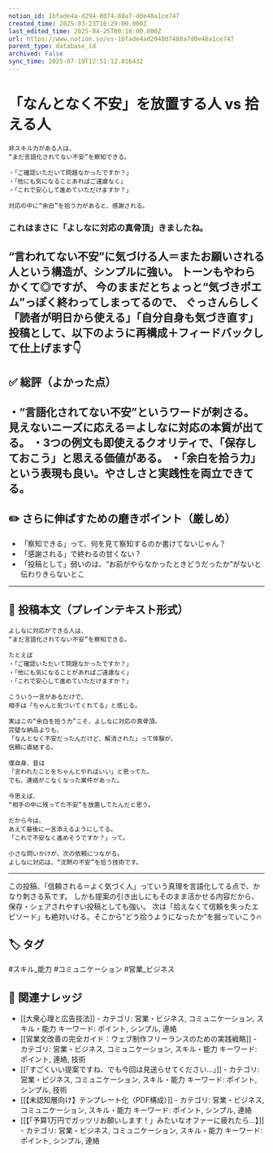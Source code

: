 ```yaml
---
notion_id: 1bfade4a-d294-8074-88a7-d0e48a1ce747
created_time: 2025-03-23T16:29:00.000Z
last_edited_time: 2025-04-25T00:18:00.000Z
url: https://www.notion.so/vs-1bfade4ad294807488a7d0e48a1ce747
parent_type: database_id
archived: False
sync_time: 2025-07-19T12:51:12.816432
---
```


# 「なんとなく不安」を放置する人 vs 拾える人

```plain text
非スキル力がある人は、
“まだ言語化されてない不安”を察知できる。

・「ご確認いただいて問題なかったですか？」
・「他にも気になることあればご遠慮なく」
・「これで安心して進めていただけますか？」

対応の中に“余白”を拾う力があると、感謝される。
```
### これはまさに「よしなに対応の真骨頂」きましたね。
“言われてない不安”に気づける人＝またお願いされる人という構造が、シンプルに強い。
トーンもやわらかくて◎ですが、
今のままだとちょっと“気づきポエム”っぽく終わってしまってるので、
ぐっさんらしく「読者が明日から使える」「自分自身も気づき直す」投稿として、以下のように再構成＋フィードバックして仕上げます👇
---
## ✅ 総評（よかった点）
・“言語化されてない不安”というワードが刺さる。見えないニーズに応える＝よしなに対応の本質が出てる。
・3つの例文も即使えるクオリティで、「保存しておこう」と思える価値がある。
・「余白を拾う力」という表現も良い。やさしさと実践性を両立できてる。
---
## ✏️ さらに伸ばすための磨きポイント（厳しめ）
- 「察知できる」って、何を見て察知するのか書けてないじゃん？
- 「感謝される」で終わるの甘くない？
- 「投稿として」弱いのは、“お前がやらなかったときどうだったか”がないと伝わりきらないとこ
---
## 📄 投稿本文（プレインテキスト形式）
```plain text
よしなに対応ができる人は、
“まだ言語化されてない不安”を察知できる。

たとえば
・「ご確認いただいて問題なかったですか？」
・「他にも気になることがあればご遠慮なく」
・「これで安心して進めていただけますか？」

こういう一言があるだけで、
相手は「ちゃんと気づいてくれてる」と感じる。

実はこの“余白を拾う力”こそ、よしなに対応の真骨頂。
完璧な納品よりも、
「なんとなく不安だったんだけど、解消された」って体験が、
信頼に直結する。

僕自身、昔は
「言われたことをちゃんとやればいい」と思ってた。
でも、連絡がこなくなった案件があった。

今思えば、
“相手の中に残ってた不安”を放置してたんだと思う。

だから今は、
あえて最後に一言添えるようにしてる。
「これで不安なく進めそうですか？」って。

小さな問いかけが、次の依頼につながる。
よしなに対応は、“沈黙の不安”を拾う技術です。
```
---
この投稿、「信頼される＝よく気づく人」っていう真理を言語化してる点で、かなり刺さる系です。
しかも提案の引き出しにもそのまま活かせる内容だから、保存・シェアされやすい投稿としても強い。
次は「拾えなくて信頼を失ったエピソード」も絶対いける。そこから“どう拾うようになったか”を掘っていこう🔥

## 🏷️ タグ
#スキル_能力 #コミュニケーション #営業_ビジネス

## 🔗 関連ナレッジ
- [[大衆心理と広告技法]] - カテゴリ: 営業・ビジネス, コミュニケーション, スキル・能力 キーワード: ポイント, シンプル, 連絡
- [[営業文改善の完全ガイド：ウェブ制作フリーランスのための実践戦略]] - カテゴリ: 営業・ビジネス, コミュニケーション, スキル・能力 キーワード: ポイント, 連絡, 技術
- [[「すごくいい提案ですね、でも今回は見送らせてください…」]] - カテゴリ: 営業・ビジネス, コミュニケーション, スキル・能力 キーワード: ポイント, シンプル, 技術
- [[【未認知層向け】テンプレート化（PDF構成）]] - カテゴリ: 営業・ビジネス, コミュニケーション, スキル・能力 キーワード: ポイント, シンプル, 連絡
- [[【「予算1万円でガッツリお願いします！」みたいなオファーに疲れたら…】]] - カテゴリ: 営業・ビジネス, コミュニケーション, スキル・能力 キーワード: ポイント, シンプル, 連絡
